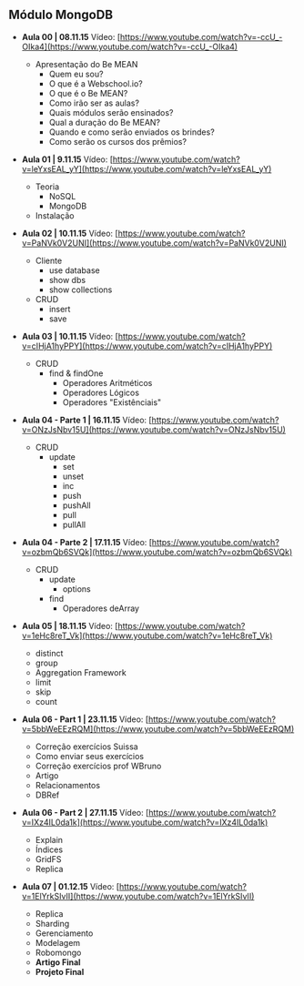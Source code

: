##  Módulo MongoDB 

- **Aula 00 | 08.11.15** Vídeo: [https://www.youtube.com/watch?v=-ccU_-OIka4](https://www.youtube.com/watch?v=-ccU_-OIka4)
  + Apresentação do Be MEAN
    * Quem eu sou?
    * O que é a Webschool.io?
    * O que é o Be MEAN?
    * Como irão ser as aulas?
    * Quais módulos serão ensinados?
    * Qual a duração do Be MEAN?
    * Quando e como serão enviados os brindes?
    * Como serão os cursos dos prêmios?

- **Aula 01 | 9.11.15** Vídeo: [https://www.youtube.com/watch?v=leYxsEAL_yY](https://www.youtube.com/watch?v=leYxsEAL_yY)
  * Teoria
    - NoSQL
    - MongoDB
  * Instalação

- **Aula 02 | 10.11.15** Vídeo: [https://www.youtube.com/watch?v=PaNVk0V2UNI](https://www.youtube.com/watch?v=PaNVk0V2UNI)
  * Cliente
    - use database
    - show dbs
    - show collections
  * CRUD
    - insert
    - save

- **Aula 03 | 10.11.15** Vídeo: [https://www.youtube.com/watch?v=cIHjA1hyPPY](https://www.youtube.com/watch?v=cIHjA1hyPPY)
  * CRUD
    - find  & findOne
      + Operadores Aritméticos
      + Operadores Lógicos
      + Operadores "Existênciais"

- **Aula 04 - Parte 1 | 16.11.15** Vídeo: [https://www.youtube.com/watch?v=ONzJsNbv15U](https://www.youtube.com/watch?v=ONzJsNbv15U)
  * CRUD
    - update
      + set
      + unset
      + inc
      + push
      + pushAll
      + pull
      + pullAll

- **Aula 04 - Parte 2 | 17.11.15** Vídeo: [https://www.youtube.com/watch?v=ozbmQb6SVQk](https://www.youtube.com/watch?v=ozbmQb6SVQk)
  * CRUD
    - update
      + options
    - find
      + Operadores deArray

- **Aula 05 | 18.11.15** Vídeo: [https://www.youtube.com/watch?v=1eHc8reT_Vk](https://www.youtube.com/watch?v=1eHc8reT_Vk)
	* distinct
  * group
  * Aggregation Framework
  * limit
  * skip
  * count

- **Aula 06 - Part 1 | 23.11.15** Vídeo: [https://www.youtube.com/watch?v=5bbWeEEzRQM](https://www.youtube.com/watch?v=5bbWeEEzRQM)
  * Correção exercícios Suissa
  * Como enviar seus exercícios
  * Correção exercícios prof WBruno
  * Artigo
  * Relacionamentos
  * DBRef

- **Aula 06 - Part 2 | 27.11.15** Vídeo: [https://www.youtube.com/watch?v=IXz4IL0da1k](https://www.youtube.com/watch?v=IXz4IL0da1k)
  * Explain
  * Índices
  * GridFS
  * Replica

- **Aula 07 | 01.12.15** Vídeo: [https://www.youtube.com/watch?v=1ElYrkSIvII](https://www.youtube.com/watch?v=1ElYrkSIvII)
  * Replica
  * Sharding
  * Gerenciamento
  * Modelagem
  * Robomongo
  * **Artigo Final**
  * **Projeto Final**
